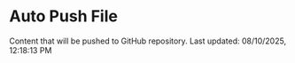 # Auto Push File

Content that will be pushed to GitHub repository.
Last updated: 08/10/2025, 12:18:13 PM